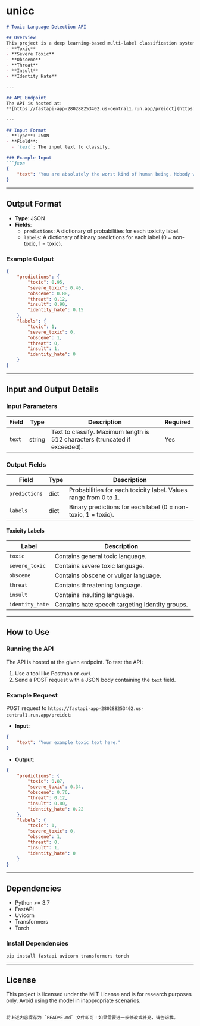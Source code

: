 # unicc





```markdown
# Toxic Language Detection API

## Overview
This project is a deep learning-based multi-label classification system for detecting toxic language in text. The model accepts textual input and outputs predictions for the following toxicity labels:
- **Toxic**
- **Severe Toxic**
- **Obscene**
- **Threat**
- **Insult**
- **Identity Hate**

---

## API Endpoint
The API is hosted at:
**[https://fastapi-app-280288253402.us-central1.run.app/preidct](https://fastapi-app-280288253402.us-central1.run.app/preidct)**

---

## Input Format
- **Type**: JSON
- **Field**:
  - `text`: The input text to classify.

### Example Input
```json
{
    "text": "You are absolutely the worst kind of human being. Nobody wants to listen to your idiotic opinions."
}
```

---

## Output Format
- **Type**: JSON
- **Fields**:
  - `predictions`: A dictionary of probabilities for each toxicity label.
  - `labels`: A dictionary of binary predictions for each label (0 = non-toxic, 1 = toxic).

### Example Output
```json
{
    "predictions": {
        "toxic": 0.95,
        "severe_toxic": 0.40,
        "obscene": 0.88,
        "threat": 0.12,
        "insult": 0.90,
        "identity_hate": 0.15
    },
    "labels": {
        "toxic": 1,
        "severe_toxic": 0,
        "obscene": 1,
        "threat": 0,
        "insult": 1,
        "identity_hate": 0
    }
}
```

---

## Input and Output Details

### Input Parameters
| Field   | Type   | Description                                                                 | Required |
|---------|--------|-----------------------------------------------------------------------------|----------|
| `text`  | string | Text to classify. Maximum length is 512 characters (truncated if exceeded).| Yes      |

### Output Fields
| Field         | Type     | Description                                                    |
|---------------|----------|----------------------------------------------------------------|
| `predictions` | dict     | Probabilities for each toxicity label. Values range from 0 to 1.|
| `labels`      | dict     | Binary predictions for each label (0 = non-toxic, 1 = toxic).  |

#### Toxicity Labels
| Label             | Description                                    |
|-------------------|------------------------------------------------|
| `toxic`           | Contains general toxic language.               |
| `severe_toxic`    | Contains severe toxic language.                |
| `obscene`         | Contains obscene or vulgar language.           |
| `threat`          | Contains threatening language.                 |
| `insult`          | Contains insulting language.                   |
| `identity_hate`   | Contains hate speech targeting identity groups.|

---

## How to Use
### Running the API
The API is hosted at the given endpoint. To test the API:
1. Use a tool like Postman or `curl`.
2. Send a POST request with a JSON body containing the `text` field.

### Example Request
POST request to `https://fastapi-app-280288253402.us-central1.run.app/preidct`:
- **Input**:
```json
{
    "text": "Your example toxic text here."
}
```

- **Output**:
```json
{
    "predictions": {
        "toxic": 0.87,
        "severe_toxic": 0.34,
        "obscene": 0.76,
        "threat": 0.12,
        "insult": 0.80,
        "identity_hate": 0.22
    },
    "labels": {
        "toxic": 1,
        "severe_toxic": 0,
        "obscene": 1,
        "threat": 0,
        "insult": 1,
        "identity_hate": 0
    }
}
```

---

## Dependencies
- Python >= 3.7
- FastAPI
- Uvicorn
- Transformers
- Torch

### Install Dependencies
```bash
pip install fastapi uvicorn transformers torch
```

---

## License
This project is licensed under the MIT License and is for research purposes only. Avoid using the model in inappropriate scenarios.
```

将上述内容保存为 `README.md` 文件即可！如果需要进一步修改或补充，请告诉我。
